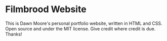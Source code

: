 # Filmbrood Website
This is Dawn Moore's personal portfolio website, written in HTML and CSS.
Open source and under the MIT license. Give credit where credit is due. Thanks!
